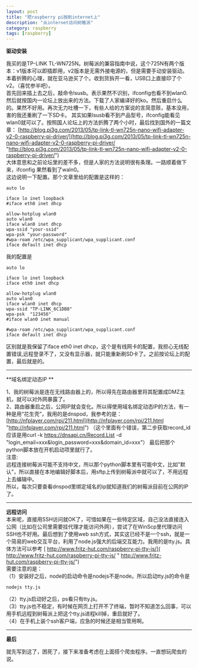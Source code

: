```yaml
---
layout: post
title: "把raspberry pi抛到internet上"
description: "从internet访问树莓派"
category: raspberry
tags: [raspberry]
---
```

**驱动安装**  

我买的是TP-LINK TL-WN725N。树莓派的兼容指南中说，这个725N有两个版本：v1版本可以即插即用，v2版本是无需外接电源的，但是需要手动安装驱动。本着折腾的心理，就在亚马逊买了个。收到货拆开一看，USB口上直接印了个v2。（喜忧参半吧）。  
首先回来插上去之后，敲命令lsusb。表示果然不识别，ifconfig也看不到wlan0.然后就按国内一论坛上放出来的方法。下载了人家编译好的ko。然后重启什么的。果然不好用。再次无力吐槽一下，有些人给的方案说的言简意赅，基本没用，害的我还重刷了一下SD卡。 
其实如果lsusb看不到产品型号，ifconfig能看见wlan0就可以了。按照国人论坛上的方法折腾了两个小时，最后找到国外的一篇文章：
[http://blog.pi3g.com/2013/05/tp-link-tl-wn725n-nano-wifi-adapter-v2-0-raspberry-pi-driver/](http://blog.pi3g.com/2013/05/tp-link-tl-wn725n-nano-wifi-adapter-v2-0-raspberry-pi-driver/ "http://blog.pi3g.com/2013/05/tp-link-tl-wn725n-nano-wifi-adapter-v2-0-raspberry-pi-driver/")  
大体意思和之前论坛里的差不多，但是人家的方法说明很有条理。一路顺着做下来，ifconfig 果然看到了waln0。  
这边说明一下配置。那个文章里给的配置是这样的：

    auto lo
    
    iface lo inet loopback
    #iface eth0 inet dhcp
    
    allow-hotplug wlan0
    auto wlan0
    iface wlan0 inet dhcp
    wpa-ssid "your-ssid"
    wpa-psk "your-password"
    #wpa-roam /etc/wpa_supplicant/wpa_supplicant.conf
    iface default inet dhcp
我的配置是

    auto lo
    
    iface lo inet loopback
    iface eth0 inet dhcp
    
    allow-hotplug wlan0
    auto wlan0
    iface wlan0 inet dhcp
    wpa-ssid "TP-LINK_6C1DB8"
    wpa-psk  "123456"
    #iface wlan0 inet manual
    
    #wpa-roam /etc/wpa_supplicant/wpa_supplicant.conf
    iface default inet dhcp
区别就是我保留了iface eth0 inet dhcp，这个是有线网卡的配置，我担心无线配置错误,远程登录不了，又没有显示器，就只能重新刷SD卡了。之前按论坛上的配置，最后就是的。

----------

**域名绑定动态IP **
 
1、我的树莓派是连在无线路由器上的，所以得先在路由器里将其配置成DMZ主机，就可以对外网暴露了。  
2、路由器重启之后，公网IP就会变化。所以得使用域名绑定动态IP的方法，有一种是用“花生壳”，我用的是dnspod，我参考的是：  
[http://nfplayer.com/rpi/211.html](http://nfplayer.com/rpi/211.html "http://nfplayer.com/rpi/211.html")
（这个里面有个错误，第二步获取record_id应该是用curl -k https://dnsapi.cn/Record.List -d "login_email=xxx&login_password=xxx&domain_id=xxx"） 
最后把那个python脚本放在开机启动项里就行了。  
注意:  
远程连接树莓派可能不支持中文，所以那个python脚本里有可能中文，比如"默认"，所以直接在本地编辑好脚本后，用sftp上传到树莓派中就可以了，不用远程上去编辑中。  
所以，每次只要查看dnspod里绑定域名的ip就知道我们的树莓派目前在公网的IP了。

----------

**远程访问**  
本来呢，直接用SSH访问就OK了，可惜如果在一些特定区域，自己没法直接连入公网（比如在公司里需要挂代理才能访问外网），尝试了在WinScp里代理访问SSH也不好用。最后想到了使用web ssh方式，其实这已经不是一个ssh，就是一个简易的web交互平台，利用了node.js强大的后端交互能力。我用的是tty.js。具体方法可以参考 [ http://www.fritz-hut.com/raspberry-pi-tty-js/]( http://www.fritz-hut.com/raspberry-pi-tty-js/ " http://www.fritz-hut.com/raspberry-pi-tty-js/")  
需要注意的是：  
（1）安装好之后，node的启动命令是nodejs不是node。所以启动tty.js的命令是

    nodejs tty.js
（2）tty.js启动好之后，ps看只有tty.js。  
（3）tty.js也不稳定，有时候在网页上打开不了终端，暂时不知道怎么回事，可以用手机远程到树莓派上把这个tty.js进程kill掉，重启就好了。  
（4）在手机上装个ssh客户端，应急的时候还是相当管用啊。

----------
**最后**

就先写到这了，困死了，接下来准备考虑在上面搭个爬虫程序。一直想玩爬虫的说。